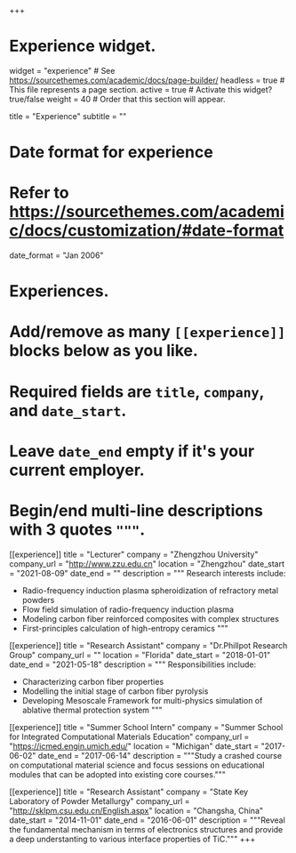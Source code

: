 +++
# Experience widget.
widget = "experience"  # See https://sourcethemes.com/academic/docs/page-builder/
headless = true  # This file represents a page section.
active = true  # Activate this widget? true/false
weight = 40  # Order that this section will appear.

title = "Experience"
subtitle = ""

# Date format for experience
#   Refer to https://sourcethemes.com/academic/docs/customization/#date-format
date_format = "Jan 2006"

# Experiences.
#   Add/remove as many `[[experience]]` blocks below as you like.
#   Required fields are `title`, `company`, and `date_start`.
#   Leave `date_end` empty if it's your current employer.
#   Begin/end multi-line descriptions with 3 quotes `"""`.
[[experience]]
  title = "Lecturer"
  company = "Zhengzhou University"
  company_url = "http://www.zzu.edu.cn"
  location = "Zhengzhou"
  date_start = "2021-08-09"
  date_end = ""
  description = """
  Research interests include:
  * Radio-frequency induction plasma spheroidization of refractory metal powders
  * Flow field simulation of radio-frequency induction plasma 
  * Modeling carbon fiber reinforced composites with complex structures
  * First-principles calculation of high-entropy ceramics
  """

[[experience]]
  title = "Research Assistant"
  company = "Dr.Phillpot Research Group"
  company_url = ""
  location = "Florida"
  date_start = "2018-01-01"
  date_end = "2021-05-18"
  description = """
  Responsibilities include:
  
  * Characterizing carbon fiber properties
  * Modelling the initial stage of carbon fiber pyrolysis 
  * Developing Mesoscale Framework for multi-physics simulation of ablative thermal protection system
  """

[[experience]]
  title = "Summer School Intern"
  company = "Summer School for Integrated Computational Materials Education"
  company_url = "https://icmed.engin.umich.edu/"
  location = "Michigan"
  date_start = "2017-06-02"
  date_end = "2017-06-14"
  description = """Study a crashed course on computational material science and focus sessions on educational modules that can be adopted into existing core courses."""

[[experience]]
  title = "Research Assistant"
  company = "State Key Laboratory of Powder Metallurgy"
  company_url = "http://sklpm.csu.edu.cn/English.aspx"
  location = "Changsha, China"
  date_start = "2014-11-01"
  date_end = "2016-06-01"
  description = """Reveal the fundamental mechanism in terms of electronics structures and provide a deep understanting to various interface properties of TiC."""
+++
